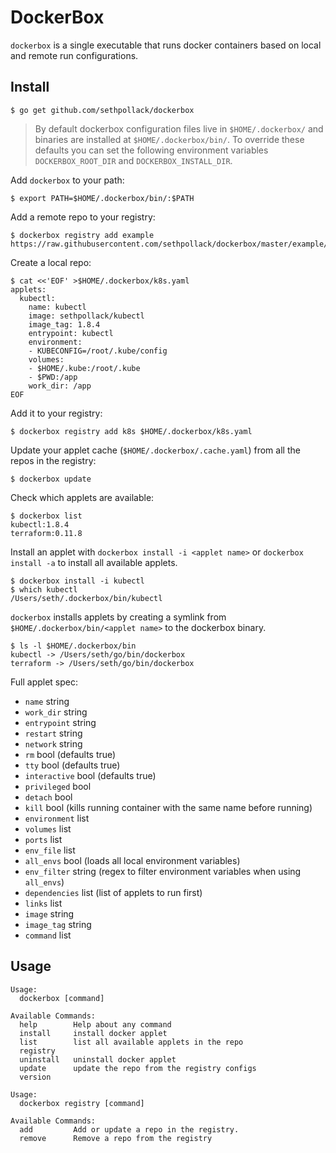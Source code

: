 # DockerBox

`dockerbox` is a single executable that runs docker containers based on local and remote run configurations.

## Install

```
$ go get github.com/sethpollack/dockerbox
```

> By default dockerbox configuration files live in `$HOME/.dockerbox/` and binaries are installed at `$HOME/.dockerbox/bin/`. To override these defaults you can set the following environment variables `DOCKERBOX_ROOT_DIR` and `DOCKERBOX_INSTALL_DIR`.


Add `dockerbox` to your path:

```
$ export PATH=$HOME/.dockerbox/bin/:$PATH
```

Add a remote repo to your registry:

```
$ dockerbox registry add example https://raw.githubusercontent.com/sethpollack/dockerbox/master/example/example.yaml
```

Create a local repo:

```
$ cat <<'EOF' >$HOME/.dockerbox/k8s.yaml
applets:
  kubectl:
    name: kubectl
    image: sethpollack/kubectl
    image_tag: 1.8.4
    entrypoint: kubectl
    environment:
    - KUBECONFIG=/root/.kube/config
    volumes:
    - $HOME/.kube:/root/.kube
    - $PWD:/app
    work_dir: /app
EOF
```

Add it to your registry:

```
$ dockerbox registry add k8s $HOME/.dockerbox/k8s.yaml
```

Update your applet cache (`$HOME/.dockerbox/.cache.yaml`) from all the repos in the registry:

```
$ dockerbox update
```

Check which applets are available:

```
$ dockerbox list
kubectl:1.8.4
terraform:0.11.8
```

Install an applet with `dockerbox install -i <applet name>` or `dockerbox install -a` to install all available applets.

```
$ dockerbox install -i kubectl
$ which kubectl
/Users/seth/.dockerbox/bin/kubectl
```

`dockerbox` installs applets by creating a symlink from `$HOME/.dockerbox/bin/<applet name>` to the dockerbox binary.

```
$ ls -l $HOME/.dockerbox/bin
kubectl -> /Users/seth/go/bin/dockerbox
terraform -> /Users/seth/go/bin/dockerbox
```

Full applet spec:

- `name` string
- `work_dir` string
- `entrypoint` string
- `restart` string
- `network` string
- `rm` bool (defaults true)
- `tty` bool (defaults true)
- `interactive` bool (defaults true)
- `privileged` bool
- `detach` bool
- `kill` bool (kills running container with the same name before running)
- `environment` list
- `volumes` list
- `ports` list
- `env_file` list
- `all_envs` bool (loads all local environment variables)
- `env_filter` string (regex to filter environment variables when using `all_envs`)
- `dependencies` list (list of applets to run first)
- `links` list
- `image` string
- `image_tag` string
- `command` list

## Usage
```
Usage:
  dockerbox [command]

Available Commands:
  help        Help about any command
  install     install docker applet
  list        list all available applets in the repo
  registry
  uninstall   uninstall docker applet
  update      update the repo from the registry configs
  version
```
```
Usage:
  dockerbox registry [command]

Available Commands:
  add         Add or update a repo in the registry.
  remove      Remove a repo from the registry
```
